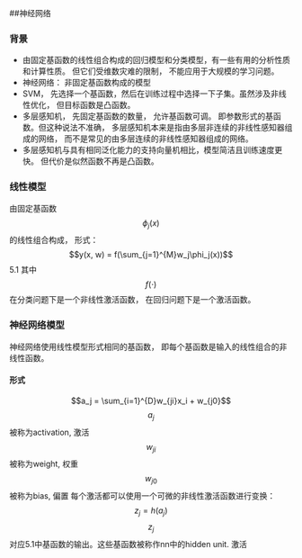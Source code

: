 ##神经网络
### 背景
- 由固定基函数的线性组合构成的回归模型和分类模型，有一些有用的分析性质和计算性质。 但它们受维数灾难的限制， 不能应用于大规模的学习问题。
- 神经网络： 非固定基函数构成的模型
- SVM， 先选择一个基函数，然后在训练过程中选择一下子集。虽然涉及非线性优化， 但目标函数是凸函数。
- 多层感知机， 先固定基函数的数量， 允许基函数可调。 即参数形式的基函数。但这种说法不准确， 多层感知机本来是指由多层非连续的非线性感知器组成的网络， 而不是常见的由多层连续的非线性感知器组成的网络。 
- 多层感知机与具有相同泛化能力的支持向量机相比，模型简洁且训练速度更快。 但代价是似然函数不再是凸函数。

### 线性模型
由固定基函数$$\phi_j(x)$$的线性组合构成， 形式：
    $$y(x, w) = f(\sum_{j=1}^{M}w_j\phi_j(x))$$  5.1
其中$$f(\cdot)$$ 在分类问题下是一个非线性激活函数， 在回归问题下是一个激活函数。

### 神经网络模型
神经网络使用线性模型形式相同的基函数， 即每个基函数是输入的线性组合的非线性函数。

#### 形式

$$a_j = \sum_{i=1}^{D}w_{ji}x_i + w_{j0}$$
$$a_j$$ 被称为activation, 激活
$$w_{ji}$$被称为weight, 权重
$$w_{j0}$$被称为bias, 偏置
每个激活都可以使用一个可微的非线性激活函数进行变换：
$$z_j = h(a_j)$$
$$z_j$$对应5.1中基函数的输出。这些基函数被称作nn中的hidden unit. 
激活
